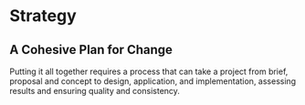 # Strategy

## A Cohesive Plan for Change

Putting it all together requires a process that can take a project from brief, proposal and concept to design, application, and implementation, assessing results and ensuring quality and consistency.
